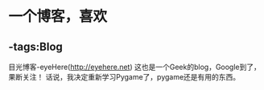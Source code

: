 # 一个博客，喜欢

-tags:Blog
----
目光博客-eyeHere(http://eyehere.net)
这也是一个Geek的blog，Google到了，果断关注！
话说，我决定重新学习Pygame了，pygame还是有用的东西。